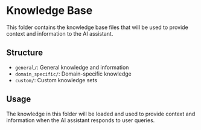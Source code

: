# Knowledge Base

This folder contains the knowledge base files that will be used to provide context and information to the AI assistant.

## Structure
- `general/`: General knowledge and information
- `domain_specific/`: Domain-specific knowledge
- `custom/`: Custom knowledge sets

## Usage
The knowledge in this folder will be loaded and used to provide context and information when the AI assistant responds to user queries. 